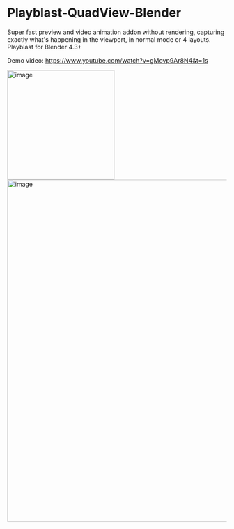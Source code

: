 # Playblast-QuadView-Blender
Super fast preview and video animation addon without rendering, capturing exactly what's happening in the viewport, in normal mode or 4 layouts. Playblast for Blender 4.3+

Demo video: https://www.youtube.com/watch?v=gMovp9Ar8N4&t=1s

<img width="246" height="251" alt="image" src="https://github.com/user-attachments/assets/6c45d2f8-2101-43ba-a3d9-e0c3b132f5af" />
<img width="1305" height="786" alt="image" src="https://github.com/user-attachments/assets/96ad8ed7-b0d0-415a-97d1-fe40624188fb" />

